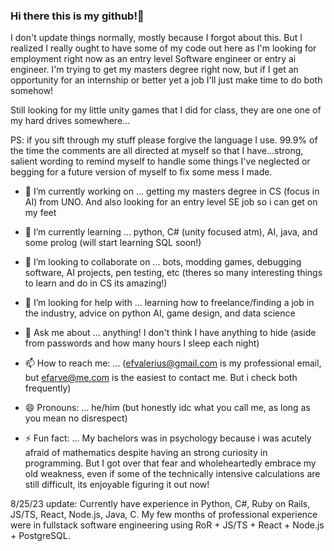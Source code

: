 ### Hi there this is my github!👋

I don't update things normally, mostly because I forgot about this. But I realized I really ought to have some of my code out here as I'm looking for employment right now as an entry level Software engineer or entry ai engineer. I'm trying to get my masters degree right now, but if I get an opportunity for an internship or better yet a job I'll just make time to do both somehow!

Still looking for my little unity games that I did for class, they are one one of my hard drives somewhere...

PS: if you sift through my stuff please forgive the language I use. 99.9% of the time the comments are all directed at myself so that I have...strong, salient wording to remind myself to handle some things I've neglected or begging for a future version of myself to fix some mess I made.

- 🔭 I’m currently working on ... getting my masters degree in CS (focus in AI) from UNO.
And also looking for an entry level SE job so i can get on my feet

- 🌱 I’m currently learning ... python, C# (unity focused atm), AI, java, and some prolog (will start learning SQL soon!)

- 👯 I’m looking to collaborate on ... bots, modding games, debugging software, AI projects, pen testing, etc
(theres so many interesting things to learn and do in CS its amazing!)

- 🤔 I’m looking for help with ... learning how to freelance/finding a job in the industry, advice on python AI, game design, and data science

- 💬 Ask me about ... anything! I don't think I have anything to hide (aside from passwords and how many hours I sleep each night)

- 📫 How to reach me: ... (efvalerius@gmail.com is my professional email, but efarve@me.com is the easiest to contact me. But i check both frequently)

- 😄 Pronouns: ... he/him (but honestly idc what you call me, as long as you mean no disrespect)

- ⚡ Fun fact: ... My bachelors was in psychology because i was acutely afraid of mathematics despite having an strong curiosity in programming.
But I got over that fear and wholeheartedly embrace my old weakness,
even if some of the technically intensive calculations are still difficult, its enjoyable figuring it out now!

8/25/23 update:
Currently have experience in Python, C#, Ruby on Rails, JS/TS, React, Node.js, Java, C. My few months of professional experience were in fullstack software engineering using RoR + JS/TS + React + Node.js + PostgreSQL.
